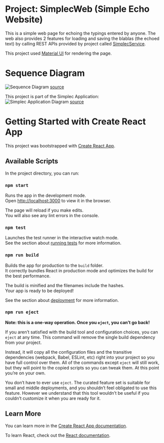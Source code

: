 # Project: SimplecWeb (Simple Echo Website)

This is a simple web page for echoing the typings entered by anyone. The web also provides 2
features for loading and saving the blablas (the echoed text) by calling REST APIs provided by
project called [SimplecService]().

This project used [Material UI](https://mui.com/material-ui/getting-started/overview/) for rendering the page.

# Sequence Diagram

![Sequence Diagram](https://static.swimlanes.io/a67626c19ae6731e0912670c33144f6f.png)
[source](https://swimlanes.io/d/dAabzHq2x)

This project is part of the Simplec Application:
![Simplec Application Diagram](https://static.swimlanes.io/e8161367c8de2a76ea839a6b8c7d25bc.png)
[source](https://swimlanes.io/d/1fIlD4u_9)

# Getting Started with Create React App

This project was bootstrapped with [Create React App](https://github.com/facebook/create-react-app).

## Available Scripts

In the project directory, you can run:

### `npm start`

Runs the app in the development mode.\
Open [http://localhost:3000](http://localhost:3000) to view it in the browser.

The page will reload if you make edits.\
You will also see any lint errors in the console.

### `npm test`

Launches the test runner in the interactive watch mode.\
See the section about [running tests](https://facebook.github.io/create-react-app/docs/running-tests) for more information.

### `npm run build`

Builds the app for production to the `build` folder.\
It correctly bundles React in production mode and optimizes the build for the best performance.

The build is minified and the filenames include the hashes.\
Your app is ready to be deployed!

See the section about [deployment](https://facebook.github.io/create-react-app/docs/deployment) for more information.

### `npm run eject`

**Note: this is a one-way operation. Once you `eject`, you can’t go back!**

If you aren’t satisfied with the build tool and configuration choices, you can `eject` at any time. This command will remove the single build dependency from your project.

Instead, it will copy all the configuration files and the transitive dependencies (webpack, Babel, ESLint, etc) right into your project so you have full control over them. All of the commands except `eject` will still work, but they will point to the copied scripts so you can tweak them. At this point you’re on your own.

You don’t have to ever use `eject`. The curated feature set is suitable for small and middle deployments, and you shouldn’t feel obligated to use this feature. However we understand that this tool wouldn’t be useful if you couldn’t customize it when you are ready for it.

## Learn More

You can learn more in the [Create React App documentation](https://facebook.github.io/create-react-app/docs/getting-started).

To learn React, check out the [React documentation](https://reactjs.org/).
